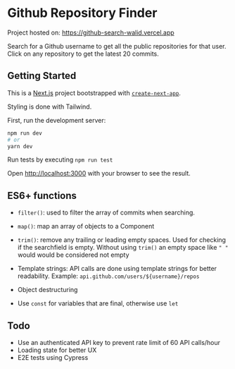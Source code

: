 # Github Repository Finder

Project hosted on: https://github-search-walid.vercel.app

Search for a Github username to get all the public repositories for that user. Click on any repository to get the latest 20 commits.

## Getting Started

This is a [Next.js](https://nextjs.org/) project bootstrapped with [`create-next-app`](https://github.com/vercel/next.js/tree/canary/packages/create-next-app).

Styling is done with Tailwind.

First, run the development server:

```bash
npm run dev
# or
yarn dev
```

Run tests by executing `npm run test`

Open [http://localhost:3000](http://localhost:3000) with your browser to see the result.

## ES6+ functions

- `filter()`: used to filter the array of commits when searching.

- `map()`: map an array of objects to a Component

- `trim()`: remove any trailing or leading empty spaces. Used for checking if the searchfield is empty. Without using `trim()` an empty space like `" "` would would be considered not empty

- Template strings: API calls are done using template strings for better readability. Example: `api.github.com/users/${username}/repos`

- Object destructuring

- Use `const` for variables that are final, otherwise use `let`

## Todo

- Use an authenticated API key to prevent rate limit of 60 API calls/hour
- Loading state for better UX
- E2E tests using Cypress
